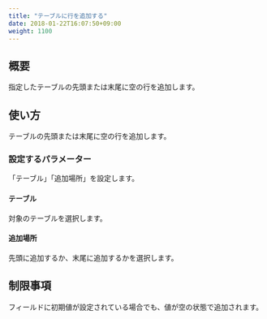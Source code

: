 ```yaml
---
title: "テーブルに行を追加する"
date: 2018-01-22T16:07:50+09:00
weight: 1100
---
```


## 概要

指定したテーブルの先頭または末尾に空の行を追加します。

## 使い方

テーブルの先頭または末尾に空の行を追加します。

### 設定するパラメーター

「テーブル」「追加場所」を設定します。

#### テーブル

対象のテーブルを選択します。

#### 追加場所

先頭に追加するか、末尾に追加するかを選択します。

## 制限事項

フィールドに初期値が設定されている場合でも、値が空の状態で追加されます。